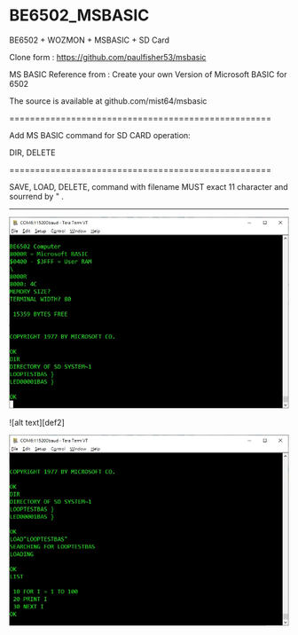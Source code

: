 # BE6502_MSBASIC
BE6502 + WOZMON + MSBASIC + SD Card

Clone form : https://github.com/paulfisher53/msbasic 

MS BASIC Reference from :  Create your own Version of Microsoft BASIC for 6502

The source is available at github.com/mist64/msbasic

===================================================

Add MS BASIC command for SD CARD operation:

DIR, DELETE

===================================================

SAVE, LOAD, DELETE, command with filename MUST exact 11 character and sourrend by  " .

<hr>

![alt text][def1]

[def1]: images/dir.jpg

![alt text][def2]

[def3]: images/load.jpg

![alt text][def3]

[def3]: images/save.jpg
